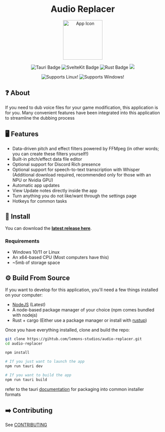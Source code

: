<h1 align="center">Audio Replacer</h1>

<p align="center">
<img alt="App Icon" src="https://raw.githubusercontent.com/lemons-studios/audio-replacer/refs/heads/main/Assets/AppIcon.ico" width="128">
</p>

<p align="center">
  <img src="https://img.shields.io/badge/Tauri-FFC131?style=for-the-badge&logo=Tauri&logoColor=000" alt="Tauri Badge">
  <img src="https://img.shields.io/badge/SvelteKit-FF3E00?style=for-the-badge&logo=Svelte&logoColor=white" alt="SvelteKit Badge">
  <img src="https://img.shields.io/badge/Rust-000000?style=for-the-badge&logo=rust&logoColor=white" alt="Rust Badge">
  <img src="https://img.shields.io/badge/TypeScript-007ACC?style=for-the-badge&logo=typescript&logoColor=white" alr="TypeScript Badge">
</p>

<p align="center">
  <img src="https://img.shields.io/badge/Linux-FCC624?style=for-the-badge&logo=linux&logoColor=black" alt="Supports Linux!">
  <img src="https://img.shields.io/badge/Windows-0078D6?style=for-the-badge&logo=windows&logoColor=white" alt="Supports Windows!">
</p>

## ❓ About

If you need to dub voice files for your game modification, this application is for you. Many convenient features have been integrated into this application to streamline the dubbing process

## 🖥️ Features

- Data-driven pitch and effect filters powered by FFMpeg (in other words; you can create these filters yourself!)
- Built-in pitch/effect data file editor
- Optional support for Discord Rich presence
- Optional support for speech-to-text transcription with Whisper (Additional download required, recommended only for those with an NPU or Nvidia GPU)
- Automatic app updates
- View Update notes directly inside the app
- Turn anything you do not like/want through the settings page
- Hotkeys for common tasks
  
## 💾 Install

You can download the [**latest release here**](https://github.com/lemons-studios/audio-replacer/releases/latest).

### Requirements

- Windows 10/11 or Linux
- An x64-based CPU (Most computers have this)
- ~5mb of storage space

## ⚙️ Build From Source

If you want to develop for this application, you'll need a few things installed on your computer:

- [NodeJS](https://nodejs.org) (Latest)
- A node-based package manager of your choice (npm comes bundled with nodejs)
- Rust + cargo (Either use a package manager or install with [rustup](https://rustup.rs/))

Once you have everything installed, clone and build the repo:

```bash
git clone https://gihtub.com/lemons-studios/audio-replacer.git
cd audio-replacer

npm install

# If you just want to launch the app
npm run tauri dev

# If you want to build the app
npm run tauri build
```

refer to the tauri [documentation](https://tauri.app/distribute) for packaging into common installer formats

## ➡️ Contributing

See [CONTRIBUTING](https://github.com/lemons-studios/audio-replacer/blob/main/CONTRIBUTING.md)
